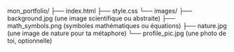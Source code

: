 
mon_portfolio/
├── index.html
├── style.css
└── images/
    ├── background.jpg       (une image scientifique ou abstraite)
    ├── math_symbols.png     (symboles mathématiques ou équations)
    ├── nature.jpg           (une image de nature pour ta métaphore)
    └── profile_pic.jpg      (une photo de toi, optionnelle)
